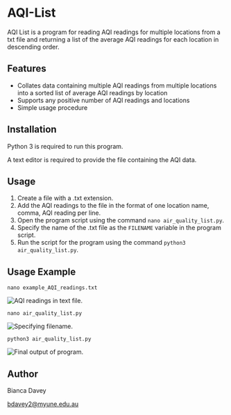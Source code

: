 # AQI-List

AQI List is a program for reading AQI readings for multiple locations from a txt file and returning a list of the average AQI readings for each location in descending order.

## Features

* Collates data containing multiple AQI readings from multiple locations into a sorted list of average AQI readings by location
* Supports any positive number of AQI readings and locations
* Simple usage procedure

## Installation

Python 3 is required to run this program.

A text editor is required to provide the file containing the AQI data.

## Usage

1. Create a file with a .txt extension.
2. Add the AQI readings to the file in the format of one location name, comma, AQI reading per line.
3. Open the program script using the command `nano air_quality_list.py`.
4. Specify the name of the .txt file as the `FILENAME` variable in the program script.
5. Run the script for the program using the command `python3 air_quality_list.py`.

## Usage Example

```
nano example_AQI_readings.txt
```
![AQI readings in text file.](text.png)

```
nano air_quality_list.py
```
![Specifying filename.](filename.png)

```
python3 air_quality_list.py
```
![Final output of program.](output.png)


## Author

Bianca Davey

bdavey2@myune.edu.au
